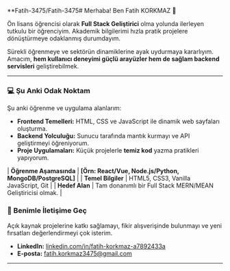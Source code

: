 
**Fatih-3475/Fatih-3475#
Merhaba! Ben Fatih KORKMAZ 👋

Ön lisans öğrencisi olarak **Full Stack Geliştirici** olma yolunda ilerleyen tutkulu bir öğrenciyim. Akademik bilgilerimi hızla pratik projelere dönüştürmeye odaklanmış durumdayım.

Sürekli öğrenmeye ve sektörün dinamiklerine ayak uydurmaya kararlıyım. Amacım, **hem kullanıcı deneyimi güçlü arayüzler hem de sağlam backend servisleri** geliştirebilmek.

---

### 💻 Şu Anki Odak Noktam

Şu anki öğrenme ve uygulama alanlarım:

* **Frontend Temelleri:** HTML, CSS ve JavaScript ile dinamik web sayfaları oluşturma.
* **Backend Yolculuğu:** Sunucu tarafında mantık kurmayı ve API geliştirmeyi öğreniyorum.
* **Proje Uygulamaları:** Küçük projelerle **temiz kod** yazma pratikleri yapıyorum.

| **Öğrenme Aşamasında** | **[Örn: React/Vue, Node.js/Python, MongoDB/PostgreSQL]** |
| **Temel Bilgiler** | HTML5, CSS3, Vanilla JavaScript, Git |
| **Hedef Alan** | Tam donanımlı bir Full Stack MERN/MEAN Geliştiricisi olmak. |

### 🤝 Benimle İletişime Geç

Açık kaynak projelerine katkı sağlamayı, fikir alışverişinde bulunmayı ve yeni fırsatları değerlendirmeyi çok isterim.

* **LinkedIn:** [linkedin.com/in/fatih-korkmaz-a7892433a](https://www.linkedin.com/in/fatih-korkmaz-a7892433a)
* **E-posta:** fatih.korkmaz3475@gmail.com

---

